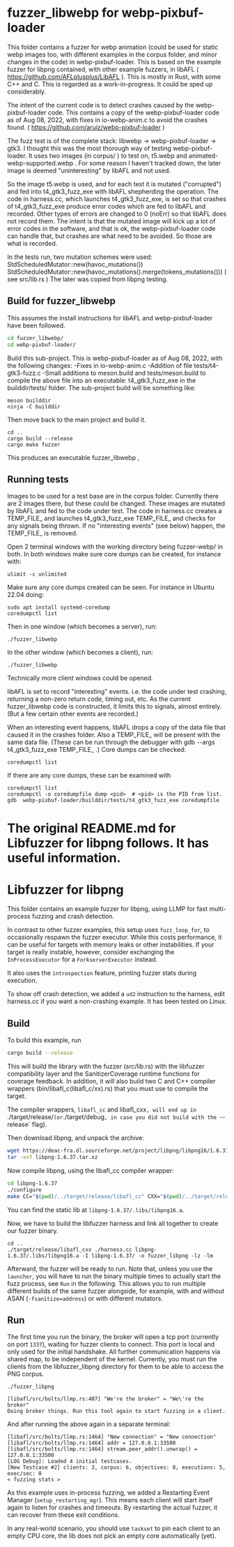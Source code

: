 # fuzzer_libwebp for webp-pixbuf-loader

This folder contains a fuzzer for webp animation (could be used for static webp images too, with different examples in the corpus folder, and minor changes in the code) in webp-pixbuf-loader.
This is based on the example fuzzer for libpng contained, with other example fuzzers, in libAFL ( https://github.com/AFLplusplus/LibAFL ).
This is mostly in Rust, with some C++ and C.
This is regarded as a work-in-progress.
It could be sped up considerably.

The intent of the current code is to detect crashes caused by the webp-pixbuf-loader code.
This contains a copy of the webp-pixbuf-loader code as of Aug 08, 2022, with fixes in io-webp-anim.c to avoid the crashes found. ( https://github.com/aruiz/webp-pixbuf-loader )

The fuzz test is of the complete stack: libwebp -> webp-pixbuf-loader -> gtk3. I thought this was the most thorough way of testing webp-pixbuf-loader. It uses two images (in corpus/ )  to test on, t5.webp and animated-webp-supported.webp . For some reason I haven't tracked down, the later image is deemed "uninteresting" by libAFL and not used.

So the image t5.webp is used, and for each test it is mutated ("corrupted") and fed into t4_gtk3_fuzz_exe with libAFL shepherding the operation. The code in harness.cc, which launches t4_gtk3_fuzz_exe, is set so that crashes of t4_gtk3_fuzz_exe produce error codes which are fed to libAFL and recorded. Other types of errors are changed to 0 (noErr) so that libAFL does not record them. The intent is that the mutated image will kick up a lot of error codes in the software, and that is ok, the webp-pixbuf-loader code can handle that, but crashes are what need to be avoided. So those are what is recorded.

In the tests run, two mutation schemes were used: 
StdScheduledMutator::new(havoc_mutations())
StdScheduledMutator::new(havoc_mutations().merge(tokens_mutations()))
( see src/lib.rs )
 The later was copied from libpng testing.

## Build for fuzzer_libwebp

This assumes the install instructions for libAFL and webp-pixbuf-loader have been followed.

```bash
cd fuzzer_libwebp/
cd webp-pixbuf-loader/
```

Build this sub-project. This is webp-pixbuf-loader as of Aug 08, 2022, with the following changes:
-Fixes in io-webp-anim.c
-Addition of file tests/t4-gtk3-fuzz.c
-Small additions to meson.build and tests/meson.build to compile the above file into an executable: t4_gtk3_fuzz_exe in the builddir/tests/ folder.
The sub-project build will be something like:

```
meson builddir
ninja -C builddir
```

Then move back to the main project and build it.

```
cd ..
cargo build --release
cargo make fuzzer
```

This produces an executable fuzzer_libwebp , 


## Running tests

Images to be used for a test base are in the corpus folder. Currently there are 2 images there, but these could be changed. These images are mutated by libAFL and fed to the code under test. The code in harness.cc creates a TEMP_FILE_<pid> and launches t4_gtk3_fuzz_exe TEMP_FILE_<pid> and checks for any signals being thrown. If no "interesting events" (see below) happen, the TEMP_FILE_<pid> is removed.

Open 2 terminal windows with the working directory being fuzzer-webp/ in both.
In both windows make sure core dumps can be created, for instance with:

```
ulimit -c unlimited
```

Make sure any core dumps created can be seen. For instance in Ubuntu 22.04 doing:

```
sudo apt install systemd-coredump
coredumpctl list
```

Then in one window (which becomes a server), run:

```
./fuzzer_libwebp
```

In the other window (which becomes a client), run:

```
./fuzzer_libwebp
```

Technically more client windows could be opened.


libAFL is set to record "interesting" events. i.e. the code under test crashing, returning a non-zero return code, timing out, etc. As the current fuzzer_libwebp code is constructed, it limits this to signals, almost entirely. (But a few certain other events are recorded.)

When an interesting event happens, libAFL drops a copy of the data file that caused it in the crashes folder. Also a TEMP_FILE_<pid> will be present with the same data file. (These can be run through the debugger with gdb --args t4_gtk3_fuzz_exe TEMP_FILE_<pid> .)
Core dumps can be checked:

```
coredumpctl list
```

If there are any core dumps, these can be examined with

```
coredumpctl list
coredumpctl -o coredumpfile dump <pid>  # <pid> is the PID from list.
gdb  webp-pixbuf-loader/builddir/tests/t4_gtk3_fuzz_exe coredumpfile
```



# The original README.md for Libfuzzer for libpng follows. It has useful information.

# Libfuzzer for libpng

This folder contains an example fuzzer for libpng, using LLMP for fast multi-process fuzzing and crash detection.

In contrast to other fuzzer examples, this setup uses `fuzz_loop_for`, to occasionally respawn the fuzzer executor.
While this costs performance, it can be useful for targets with memory leaks or other instabilities.
If your target is really instable, however, consider exchanging the `InProcessExecutor` for a `ForkserverExecutor` instead.

It also uses the `introspection` feature, printing fuzzer stats during execution.

To show off crash detection, we added a `ud2` instruction to the harness, edit harness.cc if you want a non-crashing example.
It has been tested on Linux.

## Build

To build this example, run

```bash
cargo build --release
```

This will build the library with the fuzzer (src/lib.rs) with the libfuzzer compatibility layer and the SanitizerCoverage runtime functions for coverage feedback.
In addition, it will also build two C and C++ compiler wrappers (bin/libafl_c(libafl_c/xx).rs) that you must use to compile the target.

The compiler wrappers, `libafl_cc` and libafl_cxx`, will end up in `./target/release/` (or `./target/debug`, in case you did not build with the `--release` flag).

Then download libpng, and unpack the archive:
```bash
wget https://deac-fra.dl.sourceforge.net/project/libpng/libpng16/1.6.37/libpng-1.6.37.tar.xz
tar -xvf libpng-1.6.37.tar.xz
```

Now compile libpng, using the libafl_cc compiler wrapper:

```bash
cd libpng-1.6.37
./configure
make CC="$(pwd)/../target/release/libafl_cc" CXX="$(pwd)/../target/release/libafl_cxx" -j `nproc`
```

You can find the static lib at `libpng-1.6.37/.libs/libpng16.a`.

Now, we have to build the libfuzzer harness and link all together to create our fuzzer binary.

```
cd ..
./target/release/libafl_cxx ./harness.cc libpng-1.6.37/.libs/libpng16.a -I libpng-1.6.37/ -o fuzzer_libpng -lz -lm
```

Afterward, the fuzzer will be ready to run.
Note that, unless you use the `launcher`, you will have to run the binary multiple times to actually start the fuzz process, see `Run` in the following.
This allows you to run multiple different builds of the same fuzzer alongside, for example, with and without ASAN (`-fsanitize=address`) or with different mutators.

## Run

The first time you run the binary, the broker will open a tcp port (currently on port `1337`), waiting for fuzzer clients to connect. This port is local and only used for the initial handshake. All further communication happens via shared map, to be independent of the kernel. Currently, you must run the clients from the libfuzzer_libpng directory for them to be able to access the PNG corpus.

```
./fuzzer_libpng

[libafl/src/bolts/llmp.rs:407] "We're the broker" = "We\'re the broker"
Doing broker things. Run this tool again to start fuzzing in a client.
```

And after running the above again in a separate terminal:

```
[libafl/src/bolts/llmp.rs:1464] "New connection" = "New connection"
[libafl/src/bolts/llmp.rs:1464] addr = 127.0.0.1:33500
[libafl/src/bolts/llmp.rs:1464] stream.peer_addr().unwrap() = 127.0.0.1:33500
[LOG Debug]: Loaded 4 initial testcases.
[New Testcase #2] clients: 3, corpus: 6, objectives: 0, executions: 5, exec/sec: 0
< fuzzing stats >
```

As this example uses in-process fuzzing, we added a Restarting Event Manager (`setup_restarting_mgr`).
This means each client will start itself again to listen for crashes and timeouts.
By restarting the actual fuzzer, it can recover from these exit conditions.

In any real-world scenario, you should use `taskset` to pin each client to an empty CPU core, the lib does not pick an empty core automatically (yet).

